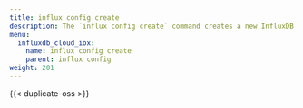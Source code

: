 ```yaml
---
title: influx config create
description: The `influx config create` command creates a new InfluxDB connection configuration.
menu:
  influxdb_cloud_iox:
    name: influx config create
    parent: influx config
weight: 201
---
```


{{< duplicate-oss >}}
